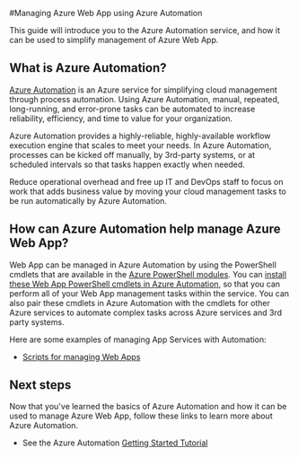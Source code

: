 <properties
	pageTitle="Manage Azure Web App using Azure Automation | Azure"
	description="Learn about how the Azure Automation service can be used to manage Azure Web App."
	services="app-service\web, automation"
	documentationCenter=""
	authors="mgoedtel"
	manager="jwhit"
	editor=""/>

<tags
	ms.service="app-service-web"
	ms.workload="web"
	ms.tgt_pltfrm="na"
	ms.devlang="na"
	ms.topic="article"
	ms.date="07/29/2016"
	wacn.date=""
	ms.author="magoedte;csand"/>

#Managing Azure Web App using Azure Automation

This guide will introduce you to the Azure Automation service, and how it can be used to simplify management of Azure Web App.

## What is Azure Automation?

[Azure Automation](/documentation/articles/automation-intro/) is an Azure service for simplifying cloud management through process automation. Using Azure Automation, manual, repeated, long-running, and error-prone tasks can be automated to increase reliability, efficiency, and time to value for your organization.

Azure Automation provides a highly-reliable, highly-available workflow execution engine that scales to meet your needs. In Azure Automation, processes can be kicked off manually, by 3rd-party systems, or at scheduled intervals so that tasks happen exactly when needed.

Reduce operational overhead and free up IT and DevOps staff to focus on work that adds business value by moving your cloud management tasks to be run automatically by Azure Automation.


## How can Azure Automation help manage Azure Web App?

Web App can be managed in Azure Automation by using the PowerShell cmdlets that are available in the [Azure PowerShell modules](/documentation/articles/powershell-install-configure/). You can [install these Web App PowerShell cmdlets in Azure Automation](https://azure.microsoft.com/blog/announcing-azure-resource-manager-support-azure-automation-runbooks/), so that you can perform all of your Web App management tasks within the service. You can also pair these cmdlets in Azure Automation with the cmdlets for other Azure services to automate complex tasks across Azure services and 3rd party systems.

Here are some examples of managing App Services with Automation:

* [Scripts for managing Web Apps](https://azure.microsoft.com/documentation/scripts/)

## Next steps

Now that you've learned the basics of Azure Automation and how it can be used to manage Azure Web App, follow these links to learn more about Azure Automation.

* See the Azure Automation [Getting Started Tutorial](/documentation/articles/automation-first-runbook-graphical/)
